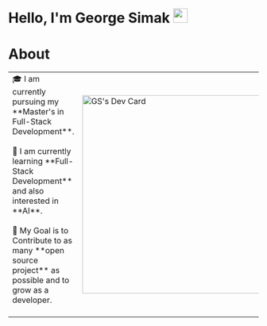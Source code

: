 # Hello, I'm George Simak <img src="https://github.com/TheDudeThatCode/TheDudeThatCode/blob/master/Assets/Hi.gif" width="29px">

# About 
<table>
  <tr>
    <td valign="center">
      🎓 I am currently pursuing my **Master's in Full-Stack Development**. <br><br>
      🌱 I am currently learning **Full-Stack Development** and also interested in **AI**. <br><br>
      🎯 My Goal is to Contribute to as many **open source project** as possible and to grow as a developer. <br> <br>  
<td>
     <a href="https://app.daily.dev/g_simak"><img src="https://api.daily.dev/devcards/5a32d7a5dde849788e9c809c793addbc.png?r=na9" width="400" alt="GS's Dev Card"/></a>
    </td>
    
  </tr>
  </table>
